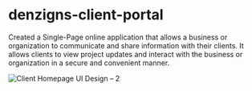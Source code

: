 # denzigns-client-portal

Created a Single-Page online application that allows a business or organization to communicate and share information with their clients. It allows clients to view project updates and interact with the business or organization in a secure and convenient manner.

![Client Homepage UI Design – 2](https://user-images.githubusercontent.com/99106008/211748298-b4f7585a-6bce-49fa-a2dd-3dfb11b8c42a.png)
